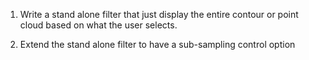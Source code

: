 

1. Write a stand alone filter that just display the entire contour or
   point cloud based on what the user selects.

2. Extend the stand alone filter to have a sub-sampling control option

